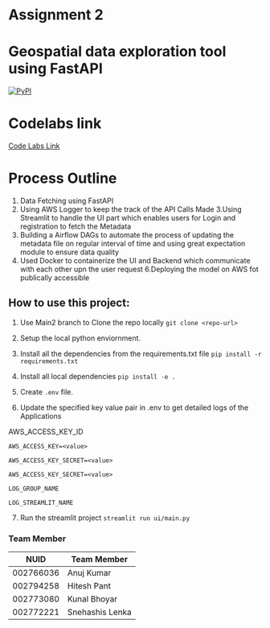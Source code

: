 # Assignment 2

#  Geospatial data exploration tool using FastAPI


[![PyPI](https://img.shields.io/pypi/pyversions/locust.svg)](https://pypi.org/project/locust/)



# Codelabs link

[Code Labs Link](https://codelabs-preview.appspot.com/?file_id=1y1sR16fZI4Q3GLiPGJNYOEjKz8O3YQqyQOw4OWxb4xc#2)




# Process Outline

1. Data Fetching using FastAPI 
2. Using AWS Logger to keep the track of the API Calls Made
3.Using Streamlit to handle the UI part which enables users for Login and registration to fetch the Metadata
4. Building a Airflow DAGs to automate the process of updating the metadata file on regular interval of time and using great expectation module to ensure data quality
5. Used Docker to containerize the UI and Backend which communicate with each other upn the user request 
6.Deploying the model on AWS fot publically accessible





## How to use  this project:


1. Use Main2 branch to Clone the repo locally `git clone <repo-url>`

2. Setup the local python enviornment.

3. Install all the dependencies from the requirements.txt file
`pip install -r requirements.txt`

4. Install all local dependencies 
`pip install -e .`

5. Create `.env` file.

6. Update the specified key value pair in .env to get detailed logs of the Applications

AWS_ACCESS_KEY_ID 

`AWS_ACCESS_KEY=<value>`

`AWS_ACCESS_KEY_SECRET=<value>`

`AWS_ACCESS_KEY_SECRET=<value>`

`LOG_GROUP_NAME` 

`LOG_STREAMLIT_NAME `

7. Run the streamlit project
`streamlit run ui/main.py`










### Team Member

| NUID | Team Member       |
|:-----:|---------------|
| 002766036       | Anuj Kumar |
| 002794258      |  Hitesh  Pant            |
| 002773080      |  Kunal Bhoyar              |
| 002772221      |  Snehashis Lenka              |
